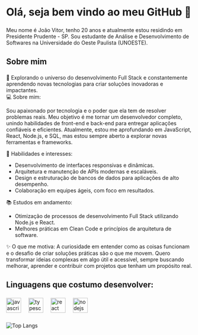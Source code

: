 <h1 align="left">Olá, seja bem vindo ao meu GitHub 👋</h1>

###

<p align="left">Meu nome é João Vitor, tenho 20 anos e atualmente estou residindo em Presidente Prudente - SP. Sou estudante de Análise e Desenvolvimento de Softwares na Universidade do Oeste Paulista (UNOESTE).</p>

###

<h2 align="left">Sobre mim</h2>

###

<p align="left">📍 Explorando o universo do desenvolvimento Full Stack e constantemente aprendendo novas tecnologias para criar soluções inovadoras e impactantes.<br>
💻 Sobre mim:

Sou apaixonado por tecnologia e o poder que ela tem de resolver problemas reais. Meu objetivo é me tornar um desenvolvedor completo, unindo habilidades de front-end e back-end para entregar aplicações confiáveis e eficientes.
Atualmente, estou me aprofundando em JavaScript, React, Node.js, e SQL, mas estou sempre aberto a explorar novas ferramentas e frameworks.

🚀 Habilidades e interesses:

- Desenvolvimento de interfaces responsivas e dinâmicas.
- Arquitetura e manutenção de APIs modernas e escaláveis.
- Design e estruturação de bancos de dados para aplicações de alto desempenho.
- Colaboração em equipes ágeis, com foco em resultados.

📚 Estudos em andamento:

- Otimização de processos de desenvolvimento Full Stack utilizando Node.js e React.
- Melhores práticas em Clean Code e princípios de arquitetura de software.

✨ O que me motiva:
A curiosidade em entender como as coisas funcionam e o desafio de criar soluções práticas são o que me movem. Quero transformar ideias complexas em algo útil e acessível, sempre buscando melhorar, aprender e contribuir com projetos que tenham um propósito real.</p>

###

<h2 align="left">Linguagens que costumo desenvolver: </h2>

###

<div align="left">
  <img src="https://cdn.jsdelivr.net/gh/devicons/devicon/icons/javascript/javascript-original.svg" height="40" alt="javascript logo"  />
  <img width="12" />
  <img src="https://cdn.jsdelivr.net/gh/devicons/devicon/icons/typescript/typescript-original.svg" height="40" alt="typescript logo"  />
  <img width="12" />
  <img src="https://cdn.jsdelivr.net/gh/devicons/devicon/icons/react/react-original.svg" height="40" alt="react logo"  />
  <img width="12" />
  <img src="https://cdn.jsdelivr.net/gh/devicons/devicon/icons/nodejs/nodejs-original.svg" height="40" alt="nodejs logo"  />
  <img width="12" />
</div>

###

![Top Langs](https://github-readme-stats.vercel.app/api/top-langs/?username=devjvsoares&layout=compact)


